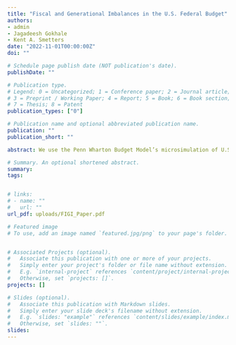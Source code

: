 ```yaml
---
title: "Fiscal and Generational Imbalances in the U.S. Federal Budget"
authors:
- admin
- Jagadeesh Gokhale
- Kent A. Smetters
date: "2022-11-01T00:00:00Z"
doi: ""

# Schedule page publish date (NOT publication's date).
publishDate: ""

# Publication type.
# Legend: 0 = Uncategorized; 1 = Conference paper; 2 = Journal article;
# 3 = Preprint / Working Paper; 4 = Report; 5 = Book; 6 = Book section;
# 7 = Thesis; 8 = Patent
publication_types: ["0"]

# Publication name and optional abbreviated publication name.
publication: ""
publication_short: ""

abstract: We use the Penn Wharton Budget Model’s microsimulation of U.S. demographics projections to construct estimates of the U.S. federal fiscal and generational imbalances. The federal government’s fiscal imbalance (FI) calculated under current fiscal laws and purchases policies over the next 75 years equals \$93.8 trillion, which is 7.0 percent of the present value of projected GDP (PVGDP) over that time horizon. Calculated in perpetuity, FI equals \$202.9 trillion, which is 8.2 percent of PVGDP, also calculated in perpetuity. The FI/PVGDP ratio in perpetuity would be 9.4 percent under extension of provisions that are scheduled to expire under the Tax Cuts and Jobs Act of 2017.

# Summary. An optional shortened abstract.
summary: 
tags:


# links:
# - name: ""
#   url: ""
url_pdf: uploads/FIGI_Paper.pdf

# Featured image
# To use, add an image named `featured.jpg/png` to your page's folder. 


# Associated Projects (optional).
#   Associate this publication with one or more of your projects.
#   Simply enter your project's folder or file name without extension.
#   E.g. `internal-project` references `content/project/internal-project/index.md`.
#   Otherwise, set `projects: []`.
projects: []

# Slides (optional).
#   Associate this publication with Markdown slides.
#   Simply enter your slide deck's filename without extension.
#   E.g. `slides: "example"` references `content/slides/example/index.md`.
#   Otherwise, set `slides: ""`.
slides: 
---
```

